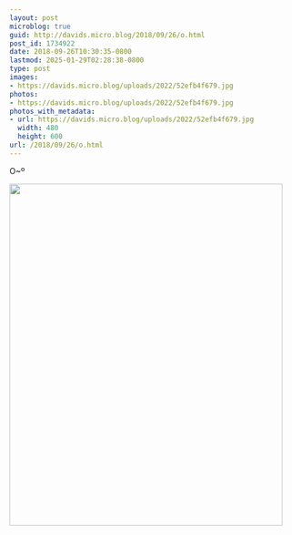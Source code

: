 ```yaml
---
layout: post
microblog: true
guid: http://davids.micro.blog/2018/09/26/o.html
post_id: 1734922
date: 2018-09-26T10:30:35-0800
lastmod: 2025-01-29T02:28:38-0800
type: post
images:
- https://davids.micro.blog/uploads/2022/52efb4f679.jpg
photos:
- https://davids.micro.blog/uploads/2022/52efb4f679.jpg
photos_with_metadata:
- url: https://davids.micro.blog/uploads/2022/52efb4f679.jpg
  width: 480
  height: 600
url: /2018/09/26/o.html
---
```

O~º

<img src="/uploads/2022/52efb4f679.jpg" width="480" height="600" alt="">
